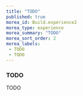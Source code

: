 ```yaml
---
title: "TODO"
published: true
morea_id: Build.experience2
morea_type: experience
morea_summary: "TODO"
morea_sort_order: 2
morea_labels:
 - TODO
 - TODO
---
```


### TODO
TODO
